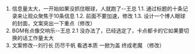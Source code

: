 1. 信息量太大，一开始如果没抓住眼球，人就跑了--王总
   1.1. 通过标题的十条记录来让观众聚焦于10条信息
   1.2. 前面不要加速，修改
   1.3. 设计一个博人眼球的封面，文案突出一下重点（修改）
2. BGM有点像交响乐--王总
   2.1 没办法了，已经选定了，卡点都卡的它如果要切换的话工作量太大
3. 文案修改--刘行长
   历尽千帆 看透本质 一掀为盖 终成老魔 （修改）